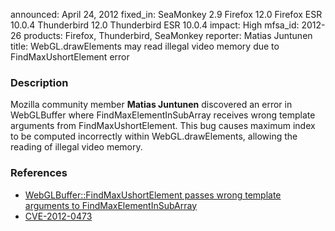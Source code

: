 announced: April 24, 2012
fixed_in: SeaMonkey 2.9
          Firefox 12.0
          Firefox ESR 10.0.4
          Thunderbird 12.0
          Thunderbird ESR 10.0.4
impact: High
mfsa_id: 2012-26
products: Firefox, Thunderbird, SeaMonkey
reporter: Matias Juntunen
title: WebGL.drawElements may read illegal video memory due to FindMaxUshortElement error

<h3>Description</h3>

<p>Mozilla community member <strong>Matias Juntunen</strong> discovered an error
in WebGLBuffer where FindMaxElementInSubArray receives wrong template arguments
from FindMaxUshortElement. This bug causes maximum index to be computed
incorrectly within WebGL.drawElements, allowing the reading of illegal video
memory. 
</p>


<h3>References</h3>

<ul>
  <li><a href="https://bugzilla.mozilla.org/show_bug.cgi?id=743475">
      WebGLBuffer::FindMaxUshortElement passes wrong template arguments to
FindMaxElementInSubArray</a></li>
  <li><a href="http://cve.mitre.org/cgi-bin/cvename.cgi?name=CVE-2012-0473" class="ex-ref">CVE-2012-0473</a></li>
</ul>



